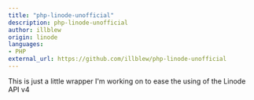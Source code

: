 ```yaml
---
title: "php-linode-unofficial"
description: php-linode-unofficial
author: illblew
origin: linode
languages:
- PHP
external_url: https://github.com/illblew/php-linode-unofficial
---
```

This is just a little wrapper I'm working on to ease the using of the Linode API v4